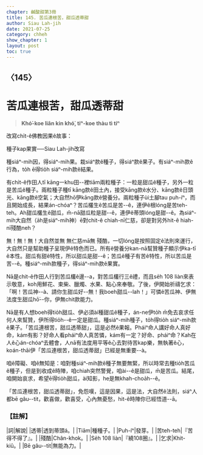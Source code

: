 ```yaml
---
chapter: 鹹酸甜第3冊
title: 145. 苦瓜連根苦，甜瓜透蒂甜
author: Siau Lah-jih
date: 2021-07-25
category: chheh
show_chapter: 1
layout: post
toc: true
---
```


## 〈145〉
# 苦瓜連根苦，甜瓜透蒂甜
> **Khó͘-koe liân kin khó͘, tiⁿ-koe thàu tì tiⁿ**
 
改寫chi̍t-ê佛教因果ê故事：

種子kap果實──Siau Lah-jih改寫

種siáⁿ-mih因，得siáⁿ-mih果。栽siáⁿ款ê種子，得siáⁿ款ê果子。有siáⁿ-mih款ê行為，to̍h ē得tio̍h siáⁿ-mih款ê結果。

有chi̍t-ê作田人tī kāng一khu田--裡tiām兩粒種子：一粒是甜瓜ê種子，另外一粒是苦瓜ê種子。兩粒種子種tī kāng款ê田土內，接受kāng款ê水分、kāng款ê日頭光、kāng款ê空氣；大自然hō͘伊kāng款ê營養分。兩粒種子ùi土腳tau puh-íⁿ，而且開始成長，結果án-chóaⁿ？苦瓜欉生ê苦瓜是苦--ê，連伊ê根lóng是苦teh-teh。Ah甜瓜欉生ê甜瓜，m̄-nā甜瓜粒是甜--ê，連伊ê蒂頭lóng是甜--ê。為siáⁿ-mih大自然（a̍h是siáⁿ-mih神）ē對chit-ê chiah-nī仁慈，卻是對另外hit-ê hiah-nī殘酷neh？

無！無！無！大自然並無 無仁慈mā無 殘酷，一切lóng是按照固定ê法則來運行，大自然只是幫助種子呈現伊ê特色而已。所有ê營養分kan-nā幫贊種子顯示伊ka-tī ê本性。甜瓜有甜ê特性，所以甜瓜是甜--ê；苦瓜ê種子有苦ê特性，所以苦瓜是苦--ê。種siáⁿ-mih款種子，得siáⁿ-mih款ê果實。

Nā是chit-ê作田人行到苦瓜欉ê邊--a，對苦瓜欉行三ê禮，而且se̍h 108 liàn來表示敬意，koh用鮮花、束柴、臘燭、水果、點心來奉敬。了後，伊開始祈禱乞求：「啊！苦瓜神--à、請你生甜瓜好--無！我boeh甜瓜--lah！」可憐ê苦瓜神、伊無法度生甜瓜hō͘--你，伊無chit款能力。

Nā是有人想boeh得tio̍h甜瓜、伊必須ài種甜瓜ê種子，án-ne伊to̍h m̄免去哀求任何人來幫贊，伊所得tio̍h--ê一定是甜瓜。種siáⁿ-mih種子，to̍h得tio̍h siáⁿ-mih款ê果子。「苦瓜連根苦，甜瓜透蒂甜」，這是必然ê果報。Pháiⁿ命人講好命人真好命，kám有影？好命人看pháiⁿ命人真苦憐，kám有一定？好命、pháiⁿ命？Kah在人ê心án-chóaⁿ去體會，人nā有法度用平等ê心去對待苦kap樂，無執著ê心，koán-thāi伊「苦瓜連根苦，甜瓜透蒂甜」已經是無重要--à。

咱ê障礙、咱ê無知是：咱對種siáⁿ-mih款ê種子無要無緊，所以時常去種tio̍h苦瓜ê種子，但是到收成ê時陣，咱chiah突然警覺，咱ài--ê是甜瓜，m̄是苦瓜。結尾，咱開始哀求，希望ē得tio̍h甜瓜，ài知影，he是無khah-choa̍h--ê。

「苦瓜連根苦，甜瓜透蒂甜」，免怨嘆，這是因果，這是法，大自然ê法則，siáⁿ人都bē gâu--tit，歡喜做，歡喜受，心內無憂愁，hit-ê時陣你已經悟道--ā。

 
### 【註解】

|詞|解說|
|透蒂|透到蒂頭á。|
|Tiām|種種子。|
|Puh-íⁿ|發芽。|
|苦teh-teh|『苦得不得了』。|
|殘酷|Chân-khok。|
|Se̍h 108 liàn|『繞108圈』。|
|乞求|Khit-kiû。|
|Bē gâu--tit|無能為力。|
